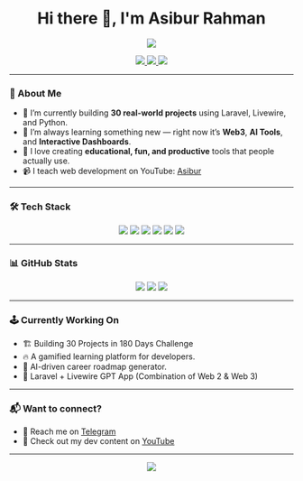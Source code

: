 <h1 align="center">Hi there 👋, I'm Asibur Rahman</h1>
<p align="center">
  <img src="https://readme-typing-svg.demolab.com/?lines=Full-stack+Web+Developer;Laravel+%7C+Livewire+%7C+TailwindCSS+Lover;Building+Fun+Web+Apps;Always+Learning+New+Tech!&center=true&width=600&height=45" />
</p>

<p align="center">
  <a href="https://asibur.dev" target="_blank">
    <img src="https://img.shields.io/badge/Portfolio-asibur.dev-blue?style=for-the-badge&logo=google-chrome" />
  </a>
  <a href="https://www.youtube.com/@asibur" target="_blank">
    <img src="https://img.shields.io/badge/Youtube-Profile-red?style=for-the-badge&logo=youtube" />
  </a>
  <a href="mailto:asibur.etch@email.com"> 
    <img src="https://img.shields.io/badge/Email-Contact-red?style=for-the-badge&logo=gmail" />
  </a>
</p>

---

### 🧠 About Me

- 🔭 I’m currently building **30 real-world projects** using Laravel, Livewire, and Python.
- 🌱 I’m always learning something new — right now it’s **Web3**, **AI Tools**, and **Interactive Dashboards**.
- 🎯 I love creating **educational, fun, and productive** tools that people actually use.
- 📹 I teach web development on YouTube: [Asibur](https://www.youtube.com/@asibur) 

---

### 🛠️ Tech Stack

<p align="center">
  <img src="https://img.shields.io/badge/PHP-777BB4?style=flat-square&logo=php&logoColor=white" />
  <img src="https://img.shields.io/badge/Laravel-F55247?style=flat-square&logo=laravel&logoColor=white" />
  <img src="https://img.shields.io/badge/Livewire-4E4E4E?style=flat-square&logo=livewire&logoColor=white" />
  <img src="https://img.shields.io/badge/JavaScript-F7DF1E?style=flat-square&logo=javascript&logoColor=black" />
  <img src="https://img.shields.io/badge/React-61DAFB?style=flat-square&logo=react&logoColor=black" />
  <img src="https://img.shields.io/badge/Python-3776AB?style=flat-square&logo=python&logoColor=white" />
</p>

---

### 📊 GitHub Stats

<p align="center">
  <img src="https://github-readme-stats.vercel.app/api?username=asibursproject&show_icons=true&theme=tokyonight" />
  <img src="https://github-readme-streak-stats.herokuapp.com/?user=asibursproject&theme=tokyonight" />
  <img src="https://github-readme-stats.vercel.app/api/top-langs/?username=asibursproject&layout=compact&theme=tokyonight" />
</p>

---

<!--
### 🧩 Fun Projects

- ✅ [fdchecklist](https://github.com/asiburrahman/fdchecklist): Your learning progress visualizer.
- 🔗 [URL Shortener with Analytics](https://github.com/asiburrahman/url-shortener)
- 🧠 AI Career Counselor (Coming Soon...)

-->

### 🕹️ Currently Working On

- 🏗️ Building 30 Projects in 180 Days Challenge
- 🔥 A gamified learning platform for developers.
- 🧠 AI-driven career roadmap generator.
- 🧪 Laravel + Livewire GPT App (Combination of Web 2 & Web 3)

---

### 📬 Want to connect?

- 💬 Reach me on [Telegram](https://t.me/asiburYE)
- 🎥 Check out my dev content on [YouTube](https://www.youtube.com/@asibur) 

---

<p align="center">
  <img src="https://github-profile-trophy.vercel.app/?username=asibursproject&theme=darkhub&no-bg=true&margin-w=15&margin-h=15" />
</p>
